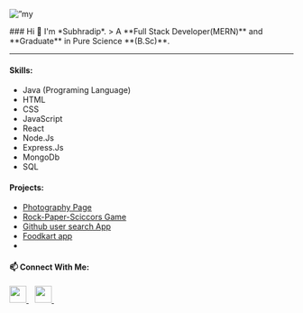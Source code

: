 <p>
<img src=”https://user-images.githubusercontent.com/97626209/191072889-99302bb9-929b-4936-a382-913b4a4053bc.png" alt=”my banner”>
                                                                                                                </p>
### Hi 👋 I'm *Subhradip*.
> A **Full Stack Developer(MERN)** and **Graduate** in Pure Science **(B.Sc)**.

---

#### Skills:
* Java (Programing Language)
* HTML
* CSS
* JavaScript
* React
* Node.Js
* Express.Js
* MongoDb
* SQL


#### Projects:
* <a href="https://suvrosphotolife.netlify.app/" target="_blank">Photography Page</a>
* <a href="https://rock-paper-scissors-bysuvro.netlify.app/" target="_blank">Rock-Paper-Sciccors Game</a>
* <a href="https://gitsearchbysuvro.netlify.app/" target="_blank">Github user search App</a>
* <a href="https://foodkartco.netlify.app/" target="_blank">Foodkart app</a>
* 

#### 📫 Connect With Me:
  <a href="https://www.linkedin.com/in/subhradip-nath-5b9170167/">
    <img width="30px" src="https://www.vectorlogo.zone/logos/linkedin/linkedin-icon.svg" />
  </a>&ensp;
  <a href="https://twitter.com/SubhradipNath11">
    <img width="30px" src="https://www.vectorlogo.zone/logos/twitter/twitter-official.svg" />
  </a>&ensp;
  
<!--   * **E-mail:** uniquesuvro@gmail.com -->

<!--
**SUVRO96/SUVRO96** is a ✨ _special_ ✨ repository because its `README.md` (this file) appears on your GitHub profile.

Here are some ideas to get you started:

- 🔭 I’m currently working on ...
- 🌱 I’m currently learning ...
- 👯 I’m looking to collaborate on ...
- 🤔 I’m looking for help with ...
- 💬 Ask me about ...
- 📫 How to reach me: ...
- 😄 Pronouns: ...
- ⚡ Fun fact: ...
-->
